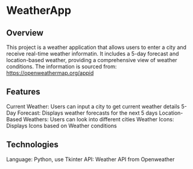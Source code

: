 # WeatherApp

## Overview
This project is a weather application that allows users to enter a city and receive real-time weather informatin. It includes a 5-day forecast and location-based weather, providing a comprehensive view of weather conditions. The information is sourced from: https://openweathermap.org/appid

## Features
Current Weather: Users can input a city to get current weather details
5-Day Forecast: Displays weather forecasts for the next 5 days
Location-Based Weathers: Users can look into different cities
Weather Icons: Displays Icons based on Weather conditions

## Technologies
Language: Python, use Tkinter
API: Weather API from Openweather
